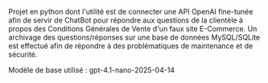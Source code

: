Projet en python dont l'utilité est de connecter une API OpenAI fine-tunée afin de servir de ChatBot pour répondre aux questions de la clientèle à propos des Conditions Générales de Vente d'un faux site E-Commerce. Un archivage des questions/réponses sur une base de données MySQL/SQLite est effectué afin de répondre à des problématiques de maintenance et de sécurité.

Modèle de base utilisé : gpt-4.1-nano-2025-04-14
